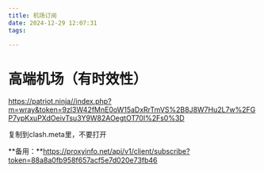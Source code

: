 ```yaml
---
title: 机场订阅
date: 2024-12-29 12:07:31
tags:

---
```


#  高端机场（有时效性）

https://patriot.ninja//index.php?m=wray&token=9zI3W42fMnE0oW15aDxRrTmVS%2B8J8W7Hu2L7w%2FGP7ypKxuPXdOeivTsu3Y9W82AOegtOT70I%2Fs0%3D

复制到clash.meta里，不要打开

**备用：**https://proxyinfo.net/api/v1/client/subscribe?token=88a8a0fb958f657acf5e7d020e73fb46

